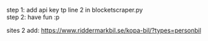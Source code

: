 step 1: add api key tp line 2 in blocketscraper.py <br/>
step 2: have fun :p

sites 2 add:
https://www.riddermarkbil.se/kopa-bil/?types=personbil
